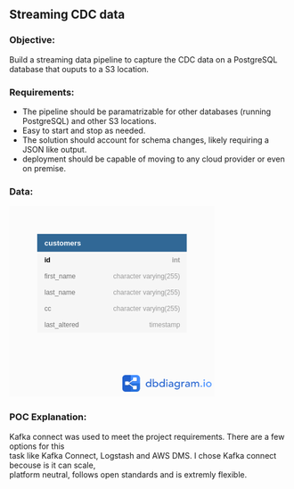 ## Streaming CDC data

### Objective:  
Build a streaming data pipeline to capture the CDC data on a PostgreSQL database that ouputs to a S3 location.

### Requirements:
* The pipeline should be paramatrizable for other databases (running PostgreSQL) and other S3 locations.
* Easy to start and stop as needed.
* The solution should account for schema changes, likely requiring a JSON like output.
* deployment should be capable of moving to any cloud provider or even on premise.

### Data:
![schema](schema.png)

### POC Explanation:

Kafka connect was used to meet the project requirements. There are a few options for this   
task like Kafka Connect, Logstash and AWS DMS. I chose Kafka connect becouse is it can scale,   
platform neutral, follows open standards and is extremly flexible.  
